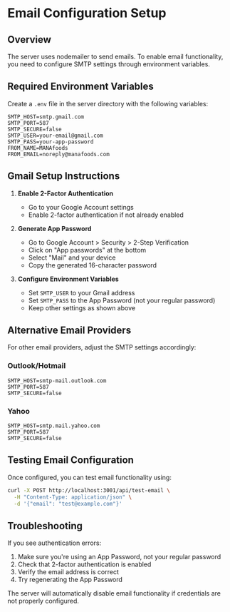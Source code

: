 # Email Configuration Setup

## Overview
The server uses nodemailer to send emails. To enable email functionality, you need to configure SMTP settings through environment variables.

## Required Environment Variables

Create a `.env` file in the server directory with the following variables:

```env
SMTP_HOST=smtp.gmail.com
SMTP_PORT=587
SMTP_SECURE=false
SMTP_USER=your-email@gmail.com
SMTP_PASS=your-app-password
FROM_NAME=MANAfoods
FROM_EMAIL=noreply@manafoods.com
```

## Gmail Setup Instructions

1. **Enable 2-Factor Authentication**
   - Go to your Google Account settings
   - Enable 2-factor authentication if not already enabled

2. **Generate App Password**
   - Go to Google Account > Security > 2-Step Verification
   - Click on "App passwords" at the bottom
   - Select "Mail" and your device
   - Copy the generated 16-character password

3. **Configure Environment Variables**
   - Set `SMTP_USER` to your Gmail address
   - Set `SMTP_PASS` to the App Password (not your regular password)
   - Keep other settings as shown above

## Alternative Email Providers

For other email providers, adjust the SMTP settings accordingly:

### Outlook/Hotmail
```env
SMTP_HOST=smtp-mail.outlook.com
SMTP_PORT=587
SMTP_SECURE=false
```

### Yahoo
```env
SMTP_HOST=smtp.mail.yahoo.com
SMTP_PORT=587
SMTP_SECURE=false
```

## Testing Email Configuration

Once configured, you can test email functionality using:
```bash
curl -X POST http://localhost:3001/api/test-email \
  -H "Content-Type: application/json" \
  -d '{"email": "test@example.com"}'
```

## Troubleshooting

If you see authentication errors:
1. Make sure you're using an App Password, not your regular password
2. Check that 2-factor authentication is enabled
3. Verify the email address is correct
4. Try regenerating the App Password

The server will automatically disable email functionality if credentials are not properly configured. 